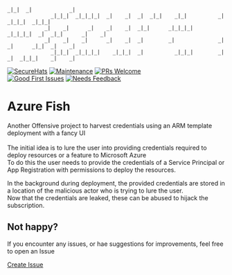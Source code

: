 
```pwsh
                                                                          _|_|  _|            _|        
              _|_|_|  _|_|_|_|  _|    _|  _|  _|_|    _|_|          _|            _|_|_|  _|_|_|    
            _|    _|      _|    _|    _|  _|_|      _|_|_|_|      _|_|_|_|  _|  _|_|      _|    _|  
            _|    _|    _|      _|    _|  _|        _|              _|      _|      _|_|  _|    _|  
              _|_|_|  _|_|_|_|    _|_|_|  _|          _|_|_|        _|      _|  _|_|_|    _|    _| 
```

[![SecureHats](https://img.shields.io/badge/Open_Threat_Research-Community-brightgreen.svg)](https://twitter.com/dijkmanrogier)
[![Maintenance](https://img.shields.io/maintenance/yes/2023.svg?style=flat-square)]()
[![PRs Welcome](https://img.shields.io/badge/PRs-welcome-brightgreen.svg?style=flat-square)](http://makeapullrequest.com)</br>
[![Good First Issues](https://img.shields.io/github/issues/securehats/toolbox/good%20first%20issue?color=important&label=good%20first%20issue&style=flat)](https://github.com/securehats/toolbox/issues?q=is%3Aissue+is%3Aopen+label%3A%22good+first+issue%22)
[![Needs Feedback](https://img.shields.io/github/issues/securehats/toolbox/needs%20feedback?color=blue&label=needs%20feedback%20&style=flat)](https://github.com/securehats/toolbox/issues?q=is%3Aopen+is%3Aissue+label%3A%22needs+feedback%22)

# Azure Fish

Another Offensive project to harvest credentials using an ARM template deployment with a fancy UI<br>
<br>
The initial idea is to lure the user into providing credentials required to deploy resources or a feature to Microsoft Azure<br>
To do this the user needs to provide the credentials of a Service Principal or App Registration with permissions to deploy the resources.<br>

In the background during deployment, the provided credentials are stored in a location of the malicious actor who is trying to lure the user.<br>
Now that the credentials are leaked, these can be abused to hijack the subscription.

<!-- This SecureHats repository is used to organize project information and artifacts. 

> Note field

- [ ] unchecked
- [x] checked

```Pwsh
Code example
```

## Heading 2

### Heading 3

#### Heading 4

_italic_

**bold**

inline `code-example` 

 -->

## Not happy?

If you encounter any issues, or hae suggestions for improvements, feel free to open an Issue

[Create Issue](../../issues/new/choose)
